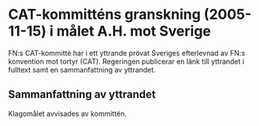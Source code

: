 # CAT-kommitténs granskning (2005-11-15) i målet A.H. mot Sverige

FN:s CAT\-kommitté har i ett yttrande prövat Sveriges efterlevnad av FN:s konvention mot tortyr (CAT). Regeringen publicerar en länk till yttrandet i fulltext samt en sammanfattning av yttrandet.


## Sammanfattning av yttrandet

Klagomålet avvisades av kommittén.
